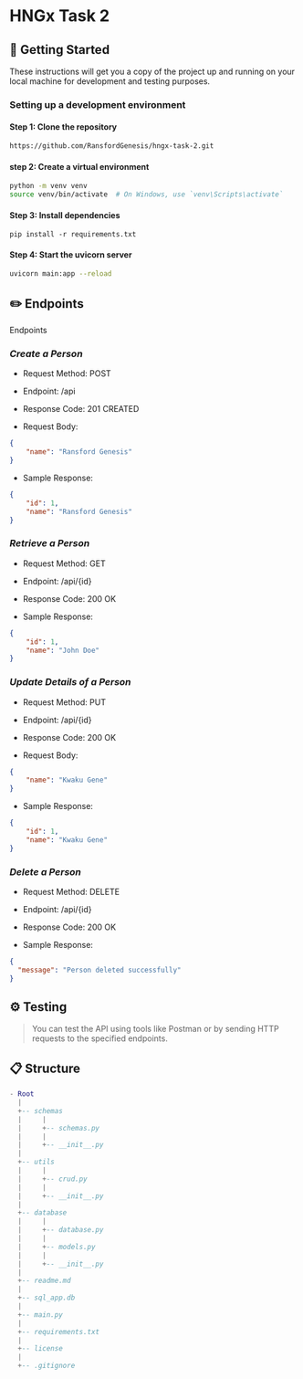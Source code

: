 # HNGx Task 2

## 🏁 Getting Started
These instructions will get you a copy of the project up and running on your local machine for development and testing purposes.


### Setting up a development environment
#### Step 1: Clone the repository

```bash
https://github.com/RansfordGenesis/hngx-task-2.git
```

#### step 2: Create a virtual environment

```bash
python -m venv venv
source venv/bin/activate  # On Windows, use `venv\Scripts\activate`

```

#### Step 3: Install dependencies

```
pip install -r requirements.txt
```

#### Step 4: Start the uvicorn server

```bash
uvicorn main:app --reload
```


## ✏️ Endpoints

Endpoints

### *Create a Person*

- Request Method: POST

- Endpoint: /api

- Response Code: 201 CREATED

- Request Body:

```json
{
    "name": "Ransford Genesis"
}
``````
- Sample Response:

```json
{
    "id": 1,
    "name": "Ransford Genesis"
}
```

### *Retrieve a Person*

- Request Method: GET

- Endpoint: /api/{id}

- Response Code: 200 OK

- Sample Response:

```json
{
    "id": 1,
    "name": "John Doe"
}
```

### *Update Details of a Person*

- Request Method: PUT

- Endpoint: /api/{id}

- Response Code: 200 OK

- Request Body:

```json
{
    "name": "Kwaku Gene"
}
```
- Sample Response:

```json
{
    "id": 1,
    "name": "Kwaku Gene"
}
```

### *Delete a Person*

- Request Method: DELETE

- Endpoint: /api/{id}

- Response Code: 200 OK

- Sample Response:

```json
{
  "message": "Person deleted successfully"
}
```

## ⚙️ Testing
> You can test the API using tools like Postman or by sending HTTP requests to the specified endpoints.

## 📋 Structure

```lua
- Root
  |
  +-- schemas
  |     |
  |     +-- schemas.py
  |     |
  |     +-- __init__.py
  |
  +-- utils
  |     |
  |     +-- crud.py
  |     |
  |     +-- __init__.py
  |
  +-- database
  |     |
  |     +-- database.py
  |     |
  |     +-- models.py
  |     |
  |     +-- __init__.py
  |
  +-- readme.md
  |
  +-- sql_app.db
  |
  +-- main.py
  |
  +-- requirements.txt
  |
  +-- license
  |
  +-- .gitignore
```